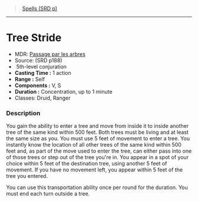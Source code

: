 ﻿---
!SpellItem
Name: Tree Stride
AltName: '[Passage par les arbres](hd_spells_passage_par_les_arbres.md)'
Type: conjuration
Level: 5
CastingTime: 1 action
Range: Self
Components: V, S
Duration: Concentration, up to 1 minute
Classes: Druid, Ranger
Family: SpellVO
Source: (SRD p188)
Id: spells_vo.md#tree-stride
ParentLink: spells_vo.md#spells-srd-p
ParentName: Spells (SRD p)
NameLevel: 1
Attributes:
  Name: Tree Stride
  Markdown: >+
    # <!--Name-->Tree Stride<!--/Name-->


    - MDR: <!--AltName-->[Passage par les arbres](hd_spells_passage_par_les_arbres.md)<!--/AltName-->

    - Source: <!--Source-->(SRD p188)<!--/Source-->

    -  <!--Level-->5<!--/Level-->th-level <!--Type-->conjuration<!--/Type-->

    - **Casting Time :** <!--CastingTime-->1 action<!--/CastingTime-->

    - **Range :** <!--Range-->Self<!--/Range-->

    - **Components :** <!--Components-->V, S<!--/Components-->

    - **Duration :** <!--Duration-->Concentration, up to 1 minute<!--/Duration-->

    - Classes: <!--Classes-->Druid, Ranger<!--/Classes-->


    ### Description


    You gain the ability to enter a tree and move from inside it to inside another tree of the same kind within 500 feet. Both trees must be living and at least the same size as you. You must use 5 feet of movement to enter a tree. You instantly know the location of all other trees of the same kind within 500 feet and, as part of the move used to enter the tree, can either pass into one of those trees or step out of the tree you're in. You appear in a spot of your choice within 5 feet of the destination tree, using another 5 feet of movement. If you have no movement left, you appear within 5 feet of the tree you entered.


    You can use this transportation ability once per round for the duration. You must end each turn outside a tree.

  AltName: '[Passage par les arbres](hd_spells_passage_par_les_arbres.md)'
  Source: (SRD p188)
  Level: 5
  Type: conjuration
  CastingTime: 1 action
  Range: Self
  Components: V, S
  Duration: Concentration, up to 1 minute
  Classes: Druid, Ranger
AttributesDictionary: >+
  Name: Tree Stride

  Markdown: >+

    # <!--Name-->Tree Stride<!--/Name-->





    - MDR: <!--AltName-->[Passage par les arbres](hd_spells_passage_par_les_arbres.md)<!--/AltName-->



    - Source: <!--Source-->(SRD p188)<!--/Source-->



    -  <!--Level-->5<!--/Level-->th-level <!--Type-->conjuration<!--/Type-->



    - **Casting Time :** <!--CastingTime-->1 action<!--/CastingTime-->



    - **Range :** <!--Range-->Self<!--/Range-->



    - **Components :** <!--Components-->V, S<!--/Components-->



    - **Duration :** <!--Duration-->Concentration, up to 1 minute<!--/Duration-->



    - Classes: <!--Classes-->Druid, Ranger<!--/Classes-->





    ### Description





    You gain the ability to enter a tree and move from inside it to inside another tree of the same kind within 500 feet. Both trees must be living and at least the same size as you. You must use 5 feet of movement to enter a tree. You instantly know the location of all other trees of the same kind within 500 feet and, as part of the move used to enter the tree, can either pass into one of those trees or step out of the tree you're in. You appear in a spot of your choice within 5 feet of the destination tree, using another 5 feet of movement. If you have no movement left, you appear within 5 feet of the tree you entered.





    You can use this transportation ability once per round for the duration. You must end each turn outside a tree.



  AltName: '[Passage par les arbres](hd_spells_passage_par_les_arbres.md)'

  Source: (SRD p188)

  Level: 5

  Type: conjuration

  CastingTime: 1 action

  Range: Self

  Components: V, S

  Duration: Concentration, up to 1 minute

  Classes: Druid, Ranger

---
> [Spells (SRD p)](srd_spells.md)

---

# Tree Stride

- MDR: [Passage par les arbres](hd_spells_passage_par_les_arbres.md)
- Source: (SRD p188)
-  5th-level conjuration
- **Casting Time :** 1 action
- **Range :** Self
- **Components :** V, S
- **Duration :** Concentration, up to 1 minute
- Classes: Druid, Ranger

### Description

You gain the ability to enter a tree and move from inside it to inside another tree of the same kind within 500 feet. Both trees must be living and at least the same size as you. You must use 5 feet of movement to enter a tree. You instantly know the location of all other trees of the same kind within 500 feet and, as part of the move used to enter the tree, can either pass into one of those trees or step out of the tree you're in. You appear in a spot of your choice within 5 feet of the destination tree, using another 5 feet of movement. If you have no movement left, you appear within 5 feet of the tree you entered.

You can use this transportation ability once per round for the duration. You must end each turn outside a tree.

